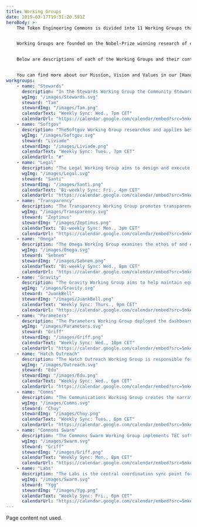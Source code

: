 ```yaml
---
title: Working Groups
date: 2019-03-17T19:31:20.591Z
heroBody: >-
    The Token Engineering Commons is divided into 11 Working Groups that  collaborate horizontally and represent the Cultural Build of the TEC, implemented to promote our Vision: advance token engineering through enabling the creation of ethical, safe, resilient and diverse economic systems to benefit societies around the world. 


    Working Groups are founded on the Nobel-Prize winning research of economist Elinor Ostrom, who developed 8 principles to effectively govern a commons through decentralization. 


    Below are descriptions of each of the Working Groups and their contact information. 


    You can find more about our Mission, Vision and Values in our [Handbook](https://token-engineering-commons.gitbook.io/) and [Forum](https://forum.tecommons.org/).
workgroups:
    - name: "Stewards"
      description: "In the Stewards Working Group the Community Stewards come together to coordinate workstreams, share experiences and reflect on what is going well and what can be done better in order to achieve the mission of the TEC and best serve our community."
      wgImg: "/images/Stewards.svg"
      steward: "Tam"
      stewardImg: "/images/Tam.png"
      calendarText: "Weekly Sync: Wed., 7pm CET"
      calendarUrl: "https://calendar.google.com/calendar/embed?src=5mkep1ad1j860k6g7i7fr8plq0%40group.calendar.google.com"
    - name: "Softgov"
      description: "TheSoftgov Working Group researches and applies best practices for governance, social collaboration and contribution rewards while implementing Ostrom’s 8 principles for governing the commons in its foundation."
      wgImg: "/images/Softgov.svg"
      steward: "Liviade"
      stewardImg: "/images/Liviade.png"
      calendarText: "Weekly Sync: Tues., 7pm CET"
      calendarUrl: "#"
    - name: "Legal"
      description: "The Legal Working Group aims to design and execute a coherent legal strategy for the TE Commons Hatch, bonding curve mints and burns and proposal distribution. Additionally, we research pertinent smart contracts and help with mapping/identifying the common must-have docs for TE activities."
      wgImg: "/images/Legal.svg"
      steward: "Santi"
      stewardImg: "/images/Santi.png"
      calendarText: "Bi-weekly Sync: Fri., 4pm CET"
      calendarUrl: "https://calendar.google.com/calendar/embed?src=5mkep1ad1j860k6g7i7fr8plq0%40group.calendar.google.com"
    - name: "Transparency"
      description: "The Transparency Working Group promotes transparency, openness and mutual monitoring as a high-level ideal that we're moving towards at the TEC. The way that we get there is by empowering people to share this experience with the Transparency Audits and making information available to everyone."
      wgImg: "/images/Transparency.svg"
      steward: "Zeptimus"
      stewardImg: "/images/Zeptimus.png"
      calendarText: "Bi-weekly Sync: Mon., 3pm CET"
      calendarUrl: "https://calendar.google.com/calendar/embed?src=5mkep1ad1j860k6g7i7fr8plq0%40group.calendar.google.com"
    - name: "0mega"
      description: "The 0mega Working Group examines the ethos of and ethics in token engineering as well as the shared vision and diversity of its communities."
      wgImg: "/images/0mega.svg"
      steward: "Sebnem"
      stewardImg: "/images/Sebnem.png"
      calendarText: "Bi-weekly Sync: Wed., 8pm CET"
      calendarUrl: "https://calendar.google.com/calendar/embed?src=5mkep1ad1j860k6g7i7fr8plq0%40group.calendar.google.com"
    - name: "Gravity"
      description: "The Gravity Working Group aims to help maintain equilibrium and well-being in decentralized communities through nonviolent communication, transformational approach to conflicts, and a system that provides easy access to management protocols."
      wgImg: "/images/Gravity.svg"
      steward: "JuankBell"
      stewardImg: "/images/JuankBell.png"
      calendarText: "Weekly Sync: Thurs., 9pm CET"
      calendarUrl: "https://calendar.google.com/calendar/embed?src=5mkep1ad1j860k6g7i7fr8plq0%40group.calendar.google.com"
    - name: "Parameters"
      description: "The Parameters Working Group deployed the dashboard for the Hatch and is now working on the dashboard for the Commons Upgrade. The goal is to get the community involved with as many technical decisions as possible to get a healthy TE Commons off the ground!"
      wgImg: "/images/Parameters.svg"
      steward: "Griff"
      stewardImg: "/images/Griff.png"
      calendarText: "Weekly Sync: Wed., 10pm CET"
      calendarUrl: "https://calendar.google.com/calendar/embed?src=5mkep1ad1j860k6g7i7fr8plq0%40group.calendar.google.com"
    - name: "Hatch Outreach"
      description: "The Hatch Outreach Working Group is responsible for reaching out to backers (Hatchers) and helping guide projects to submit proposals for funding. "
      wgImg: "/images/Outreach.svg"
      steward: "Edu"
      stewardImg: "/images/Edu.png"
      calendarText: "Weekly Sync: Wed., 6pm CET"
      calendarUrl: "https://calendar.google.com/calendar/embed?src=5mkep1ad1j860k6g7i7fr8plq0%40group.calendar.google.com"
    - name: "Comms"
      description: "The Communications Working Group creates the narratives TEC presents to the world, develops communication platforms and promotes community projects focused on advancing token engineering."
      wgImg: "/images/Comms.svg"
      steward: "Chuy"
      stewardImg: "/images/Chuy.png"
      calendarText: "Weekly Sync: Tues., 6pm CET"
      calendarUrl: "https://calendar.google.com/calendar/embed?src=5mkep1ad1j860k6g7i7fr8plq0%40group.calendar.google.com"
    - name: "Commons Swarm"
      description: "The Commons Swarm Working Group implements TEC software and coordinates with project partners at the Commons Stack and 1Hive."
      wgImg: "/images/Swarm.svg"
      steward: "Griff"
      stewardImg: "/images/Griff.png"
      calendarText: "Weekly Sync: Mon., 8pm CET"
      calendarUrl: "https://calendar.google.com/calendar/embed?src=5mkep1ad1j860k6g7i7fr8plq0%40group.calendar.google.com"
    - name: "Labs"
      description: "The Labs is the central coordination sync point for the many TEC Labs events happening."
      wgImg: "/images/Swarm.svg"
      steward: "Ygg"
      stewardImg: "/images/Ygg.png"
      calendarText: "Weekly Sync: Fri., 6pm CET"
      calendarUrl: "https://calendar.google.com/calendar/embed?src=5mkep1ad1j860k6g7i7fr8plq0%40group.calendar.google.com"
---
```


Page content not used.
